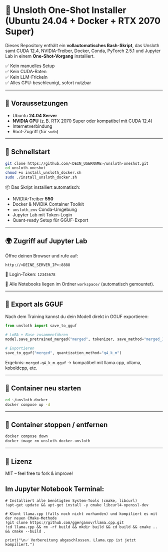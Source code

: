 # 🦥 Unsloth One-Shot Installer (Ubuntu 24.04 + Docker + RTX 2070 Super)

Dieses Repository enthält ein **vollautomatisches Bash-Skript**, das Unsloth samt CUDA 12.4, NVIDIA-Treiber, Docker, Conda, PyTorch 2.5.1 und Jupyter Lab in einem **One-Shot-Vorgang** installiert.

✅ Kein manuelles Setup  
✅ Kein CUDA-Raten  
✅ Kein LLM-Frickeln  
✅ Alles GPU-beschleunigt, sofort nutzbar

---

## 🔧 Voraussetzungen

- Ubuntu **24.04 Server**
- **NVIDIA GPU** (z. B. RTX 2070 Super oder kompatibel mit CUDA 12.4)
- Internetverbindung
- Root-Zugriff (für `sudo`)

---

## 🚀 Schnellstart

```bash
git clone https://github.com/<DEIN_USERNAME>/unsloth-oneshot.git
cd unsloth-oneshot
chmod +x install_unsloth_docker.sh
sudo ./install_unsloth_docker.sh
```

📦 Das Skript installiert automatisch:

- NVIDIA-Treiber **550**
- Docker & NVIDIA Container Toolkit
- `unsloth_env` Conda-Umgebung
- Jupyter Lab mit Token-Login
- Quant-ready Setup für GGUF-Export

---

## 🌍 Zugriff auf Jupyter Lab

Öffne deinen Browser und rufe auf:

```
http://<DEINE_SERVER_IP>:8888
```

🔐 Login-Token: `12345678`

📁 Alle Notebooks liegen im Ordner `workspace/` (automatisch gemountet).

---

## 📄 Export als GGUF

Nach dem Training kannst du dein Modell direkt in GGUF exportieren:

```python
from unsloth import save_to_gguf

# LoRA + Base zusammenführen
model.save_pretrained_merged("merged", tokenizer, save_method="merged_16bit")

# Exportieren
save_to_gguf("merged", quantization_method="q4_k_m")
```

Ergebnis: `merged-q4_k_m.gguf` → kompatibel mit llama.cpp, ollama, koboldcpp, etc.

---

## 🔁 Container neu starten

```bash
cd ~/unsloth-docker
docker compose up -d
```

---

## 🛯️ Container stoppen / entfernen

```bash
docker compose down
docker image rm unsloth-docker-unsloth
```

---

## 📝 Lizenz

MIT – feel free to fork & improve!



## Im Jupyter Notebook Terminal:


```
# Installiert alle benötigten System-Tools (cmake, libcurl)
!apt-get update && apt-get install -y cmake libcurl4-openssl-dev

# Klont llama.cpp (falls noch nicht vorhanden) und kompiliert es mit der neuen CMake-Methode
!git clone https://github.com/ggerganov/llama.cpp.git
!cd llama.cpp && rm -rf build && mkdir build && cd build && cmake .. && cmake --build .

print("\n✅ Vorbereitung abgeschlossen. Llama.cpp ist jetzt kompiliert.")
```


